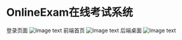 # OnlineExam在线考试系统
登录页面
![Image text](https://github.com/HungKuei/OnlineExam/blob/master/screenshot/login.png)
前端首页
![Image text](https://github.com/HungKuei/OnlineExam/blob/master/screenshot/index.png)
后端桌面
![Image text](https://github.com/HungKuei/OnlineExam/blob/master/screenshot/manager.png)
